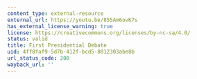 ```yaml
---
content_type: external-resource
external_url: https://youtu.be/855Am6ovK7s
has_external_license_warning: true
license: https://creativecommons.org/licenses/by-nc-sa/4.0/
status: valid
title: First Presidential Debate
uid: 4ff8faf9-5d7b-412f-bcd5-8012303abe8b
url_status_code: 200
wayback_url: ''
---
```

